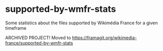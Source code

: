 # supported-by-wmfr-stats
Some statistics about the files supported by Wikimédia France for a given timeframe

ARCHIVED PROJECT! Moved to https://framagit.org/wikimedia-france/supported-by-wmfr-stats
